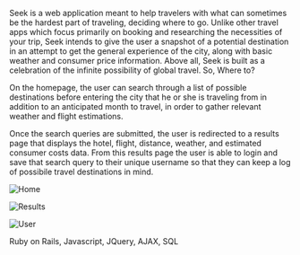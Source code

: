 Seek is a web application meant to help travelers with what can sometimes be the hardest part of traveling, deciding where to go.  Unlike other travel apps which focus primarily on booking and researching the necessities of your trip, Seek intends to give the user a snapshot of a potential destination in an attempt to get the general experience of the city, along with basic weather and consumer price information.  Above all, Seek is built as a celebration of the infinite possibility of global travel. So, Where to?

On the homepage, the user can search through a list of possible destinations before entering the city that he or she is traveling from in addition to an anticipated month to travel, in order to gather relevant weather and flight estimations.

Once the search queries are submitted, the user is redirected to a results page that displays the hotel, flight, distance, weather, and estimated consumer costs data.  From this results page the user is able to login and save that search query to their unique username so that they can keep a log of possibile travel destinations in mind.

![Home](https://github.com/mjprude/seek/app/assets/images/screenshot_home.png)

![Results](https://github.com/mjprude/seek/app/assets/images/screenshot_results.png)

![User](https://github.com/mjprude/seek/app/assets/images/screenshot_user.png)


Ruby on Rails, Javascript, JQuery, AJAX, SQL
